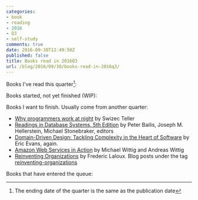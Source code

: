 ```yaml
---
categories:
- book
- reading
- 2016
- Q3
- self-study
comments: true
date: 2016-09-30T12:49:50Z
published: false
title: Books read in 2016Q3
url: /blog/2016/09/30/books-read-in-2016q3/
---
```


Books I've read this quarter[^1]:


[^1]:  The ending date of the quarter is the same as the publication date

Books started, not yet finished (WIP):


Books I want to finish. Usually come from another quarter:

  * [Why programmers work at night](https://leanpub.com/nightowls) by Swizec Teller
  * [Readings in Database Systems, 5th Edition](http://www.redbook.io/) by Peter Bailis, Joseph M. Hellerstein, Michael Stonebraker, editors
  * [Domain-Driven Design: Tackling Complexity in the Heart of Software](http://www.amazon.com/exec/obidos/ASIN/0321125215) by Eric Evans, again.
  * [Amazon Web Services in Action](https://www.manning.com/books/amazon-web-services-in-action) by Michael Wittig and Andreas Wittig
  * [Reinventing Organizations](http://www.reinventingorganizations.com/) by Frederic Laloux. Blog posts under the tag [reinventing-organizations](/{{site.category_dir}}/reinventing-organizations)



Books that have entered the queue:


<!--

repository for WIP books:

  * [The Well-Grounded Java Developer](http://www.manning.com/evans/) by Benjamin J. Evans and Martijn Verburg
  * [Learn You a Haskell for Great Good!](http://learnyouahaskell.com/) by Miran Lipovača
  * [Working Effectively with Legacy Code](http://www.amazon.co.uk/Working-Effectively-Legacy-Robert-Martin/dp/0131177052) by Michael Feathers, again. Blog posts under the tag [wewlc](/{{site.category_dir}}/wewlc)
  * [Haskell Programming](http://haskellbook.com/), By Chris Allen and Julie Moronuki. This book is still in progress and I'm reviewing it
  * [Pragmatic Thinking and Learning: Refactor Your Wetware](https://pragprog.com/book/ahptl/pragmatic-thinking-and-learning) by Andy Hunt  
  
  Books I want to finish:

  * [Refactoring](http://martinfowler.com/books/refactoring.html) by Martin Fowler, with Kent Beck, John Brant, William Opdyke, and Don Roberts
  * [Java Performance: The Definitive Guide](http://shop.oreilly.com/product/0636920028499.do) by Scott Oaks
  * [Scrum and XP from the trenches](http://www.infoq.com/minibooks/scrum-xp-from-the-trenches) by Henrik Kniberg
  * [The Leprechauns of Software Engineering](https://leanpub.com/leprechauns) by Laurent Bossavit, again. [Gift](https://twitter.com/alvarobiz/status/611799849911103488)  
  * [Functional Programming Patterns in Scala and Clojure](https://pragprog.com/book/mbfpp/functional-programming-patterns-in-scala-and-clojure) by Michael Bevilacqua-Linn

Books in the queue:

  * [Mature optimization](http://carlos.bueno.org/optimization/mature-optimization.pdf), by Carlos Bueno
  * [XUnit Test Patterns](http://xunitpatterns.com/) by Gerard Meszaros
  * [Let Over Lambda](http://letoverlambda.com/) by Doug Hoyte
  * [The Haskell Road to Logic, Math and Programming](http://fldit-www.cs.uni-dortmund.de/~peter/PS07/HR.pdf) by Kees Doets and Jan van Eijck
  * [Types and Programming Languages](http://www.cis.upenn.edu/~bcpierce/tapl/) by Benjamin C. Pierce
  * [Fundamentals of Object-oriented Design in UML](http://www.amazon.co.uk/dp/020169946X/ref=pe_385721_37038051_TE_3p_dp_1) by Meilir Page-Jones
  * [Clojure for the brave and true](http://www.braveclojure.com/#toc)
  * [How to Solve It: A New Aspect of Mathematical Method](http://press.princeton.edu/titles/669.html) by George Pólya
  * [Conceptual Mathematics: A First Introduction to Categories](http://www.amazon.com/Conceptual-Mathematics-First-Introduction-Categories/dp/052171916X) by Lawvere and Schanuel
  * [Understanding Computation: From Simple Machines to Impossible Programs](http://computationbook.com/) by Tom Stuart
  * [Programming in Haskell](http://www.cambridge.org/wm-ecommerce-web/academic/landingPage/PIHMOOC) by Graham Hutton
  * [Programming Languages: Application and Interpretation](http://cs.brown.edu/~sk/Publications/Books/ProgLangs/2007-04-26/) by Shriram Krishnamurthi
  * [Doing Math with Python](https://www.nostarch.com/doingmathwithpython) by Amit Saha. [Gift from the PyConEs 2015](https://twitter.com/alvarobiz/status/668927802159288322)
  * [Perfect Software: And Other Illusions about Testing](http://www.geraldmweinberg.com/Site/Perfect_Software.html) by Gerald M. Weinberg  
  * [Computability and Complexity - From a Programming Perspective](https://mitpress.mit.edu/books/computability-and-complexity) by Neil Deaton Jones
  * [Thinking Forth: a language and philosophy for solving problems](http://thinking-forth.sourceforge.net/) by Leo Brodie
  * [Concepts, Techniques, and Models of Computer Programming](https://mitpress.mit.edu/index.php?q=books/concepts-techniques-and-models-computer-programming) by Peter Van Roy and Seif Haridi
  * [Bridging the Communication Gap](http://books.gojko.net/bridging-the-communication-gap/) by Gojko Adzic
  * [Specification by Example](http://books.gojko.net/specification-by-example/) by Gojko Adzic
  * [The Cucumber book](https://pragprog.com/book/hwcuc/the-cucumber-book) by Matt Wynne and Aslak Hellesøy
  * [Software Architecture for Developers](https://leanpub.com/software-architecture-for-developers) by Simon Brown
  * [Object Design: Roles, Responsibilities, and Collaborations ](http://www.amazon.com/Object-Design-Roles-Responsibilities-Collaborations/dp/0201379430) by Rebecca Wirfs-Brock and Alan McKean
  * [RESTful Web APIs](http://shop.oreilly.com/product/0636920028468.do) by Leonard Richardson, Mike Amundsen, Sam Ruby
  * [RESTful Web Services Cookbook](http://shop.oreilly.com/product/9780596801694.do) by Subbu Allamaraju
  * [Building Maintainable Software](https://www.sig.eu/en/building-maintainable-software) by Joost Visser
  * [Serverless - Patterns of Modern Application Design Using Microservices (Amazon Web Services Edition)](https://leanpub.com/serverless) by Obie Fernandez 

Learning paths that have entered the queue:

  * [Software Architecture Fundamentals](http://shop.oreilly.com/category/learning-path/software-architecture-fundamentals.do)
  * [HTML5 Fundamentals](http://shop.oreilly.com/category/learning-path/html5-fundamentals.do)
  * [Designing Web APIs](http://shop.oreilly.com/category/learning-path/designing-web-apis.do)
  * [Dive Deeper into PHP Programming](http://shop.oreilly.com/category/learning-path/dive-deeper-php-programming.do)
  * [Introduction to the Modern Front-End Web](http://shop.oreilly.com/category/learning-path/intro-modern-front-end-web.do)


-->

[deaprendices]: https://twitter.com/@deaprendices
